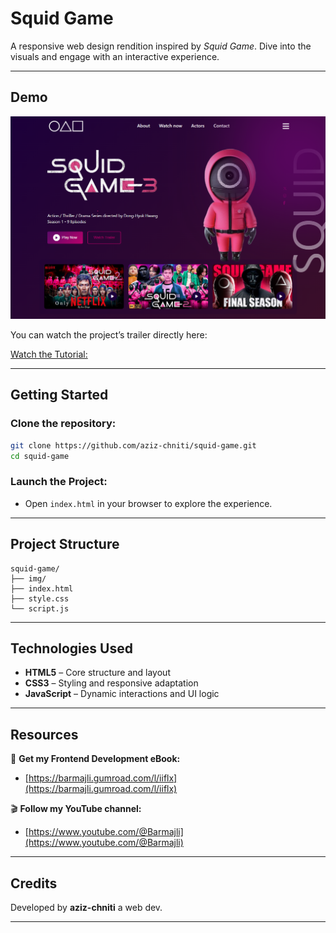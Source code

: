 # Squid Game

A responsive web design rendition inspired by *Squid Game*. Dive into the visuals and engage with an interactive experience.

---

##  Demo

![Preview](img/preview.png)

You can watch the project’s trailer directly here:

[Watch the Tutorial:]()

---

##  Getting Started

### Clone the repository:
```bash
git clone https://github.com/aziz-chniti/squid-game.git
cd squid-game
```

### Launch the Project:
- Open `index.html` in your browser to explore the experience.

---

##  Project Structure

```
squid-game/
├── img/
├── index.html
├── style.css
└── script.js
```

---

##  Technologies Used

- **HTML5** – Core structure and layout  
- **CSS3** – Styling and responsive adaptation  
- **JavaScript** – Dynamic interactions and UI logic

---

## Resources

📘 **Get my Frontend Development eBook:**  
- [https://barmajli.gumroad.com/l/iiflx](https://barmajli.gumroad.com/l/iiflx)

🎬 **Follow my YouTube channel:**  
- [https://www.youtube.com/@Barmajli](https://www.youtube.com/@Barmajli)

---

##  Credits

Developed by **aziz-chniti** a web dev.

---